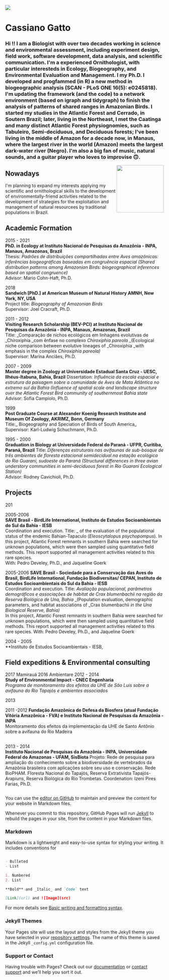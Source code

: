 <!--- theme: midnight_theme
title: Cassiano Gatto's homepage
description: Bookmark this to keep an eye on my project updates!
--->
<!---
<a href="https://lh3.googleusercontent.com/BnwMVrwEs2QavQr4xP2o-RqU1V7JnFRFM6GLrl29QNZA2b42NQBRGYCGBfLqVMlVfWDgLFyXmKzSYSSmmXfiCAHqx_J31NWA7Jl3k6NQYUTIjdMi8zwJ1SeKABr4TiQTQsdmKZzb6-s=w2400?source=screenshot.guru"> <img  src="https://lh3.googleusercontent.com/BnwMVrwEs2QavQr4xP2o-RqU1V7JnFRFM6GLrl29QNZA2b42NQBRGYCGBfLqVMlVfWDgLFyXmKzSYSSmmXfiCAHqx_J31NWA7Jl3k6NQYUTIjdMi8zwJ1SeKABr4TiQTQsdmKZzb6-s=w600-h315-p-k" /> </a>
--->

<a align="center"  href="https://lh3.googleusercontent.com/9-jz2b_uLvRmLu1OiFRuCNq0n5x2hIyf3yenqgpV4mjqAGS4bYtl5bFBiYQePXRO3YEP_TnRU2eNSd0LjwbfmljE7UizstbWXZoBgkpsBzKJ_jEfvYxFp7oJZQq7OhqsvnWdtmGL8wo=w2400?source=screenshot.guru"> <img src="https://lh3.googleusercontent.com/9-jz2b_uLvRmLu1OiFRuCNq0n5x2hIyf3yenqgpV4mjqAGS4bYtl5bFBiYQePXRO3YEP_TnRU2eNSd0LjwbfmljE7UizstbWXZoBgkpsBzKJ_jEfvYxFp7oJZQq7OhqsvnWdtmGL8wo=w600-h315-p-k" align="center" /> </a>
# Cassiano Gatto
### Hi !! I am a Biologist with over two decades working in science and environmental assessment, including experiment design, field work, software development, data analysis, and scientific communication. I'm a experienced Ornithologist, with particular interesteds in Ecology, Biogeography, and Environmental Evaluation and Management. I my Ph.D. I developed and progfammed (in R) a new method in biogeographic analysis (SCAN - PLoS ONE 16(5): e0245818). I'm updating the framework (and the code) to a network environment (based on igraph and tidygraph) to finish the analysis of patterns of shared ranges in Amazonian Birds. I started my studies in the Atlantic Forest and Cerrado, in Soutern Brazil; later, living in the Northeast, I met the Caatinga and many distinct Atlantic Forest physiognomies, such as Tabuleiro, Semi-deciduous, and Deciduous forests; I've been living in the middle of Amazon for a decade now, in Manaus, where the largest river in the world (Amazon) meets the largest dark-water river (Negro). I'm also a big fan of music, natural sounds, and a guitar player who loves to improvise 🙃.

<a align="right"  href="https://lh3.googleusercontent.com/Cgepa_hW4qIgH5E5FFAG0ELT5rRFS3N1k4xS5lvT4W4gRoQ3OrP0FwvuNOCRdEJJT-LL0mxKldQJUb-AoLBpBIY6X1EdnXN7IqhSUyGlg25lADIiKkRaoLOCZQ2Xv_ctvsu1YRIqBOY=w2400?source=screenshot.guru"> <img src="https://lh3.googleusercontent.com/Cgepa_hW4qIgH5E5FFAG0ELT5rRFS3N1k4xS5lvT4W4gRoQ3OrP0FwvuNOCRdEJJT-LL0mxKldQJUb-AoLBpBIY6X1EdnXN7IqhSUyGlg25lADIiKkRaoLOCZQ2Xv_ctvsu1YRIqBOY=w600-h315-p-k" align="right" width="150px" /> </a>

## Nowadays
I'm planning to expand my interests applying my scientific and ornithological skills to the development of environmentally-friend activities related to the development of strategies for the exploitation and management of natural resourcees by traditional populations in Brazil. 

## Academic Formation
  
2015 - 2021  
**PhD. in Ecology at Instituto Nacional de Pesquisas da Amazônia - INPA, Manaus, Amazonas, Brazil**  
Thesis: _Padrões de distribuições compartilhadas entre Aves amazônicas: inferências biogeográficas baseadas em congruência espacial_
_(Shared distribution patterns among Amazonian Birds: biogeographical inferences based on spatial congruence)_  
Advisor: Mario Cohn-Haft, Ph.D.  
  
2018  
**Sandwich [PhD.] at American Museum of Natural History  AMNH, New York, NY, USA**  
Project title: _Biogeography of Amazonian Birds_  
Supervisor: Joel Cracraft, Ph.D.    

2011 - 2012  
**Visiting Research Scholarship (BEV-PCI) at Instituto Nacional de Pesquisas da Amazônia - INPA, Manaus, Amazonas, Brazil**  
Title: _Comparação de nichos ecológicos em linhagens evolutivas de _Chiroxiphia _com ênfase no complexo _Chiroxiphia pareola_
_(Ecological niche comparison between evolutive lineages of _Chiroxiphia _with emphasis in the complex _Chiroxiphia pareola)_  
Supervisor: Marina Anciães, Ph.D.

2007 - 2009  
**Master degree in Zoology at Universidade Estadual Santa Cruz - UESC, Ilhéus-Itabuna, Bahia, Brazil**
Dissertation: _Influência da escala espacial e estrutura da paisagem sobre a comunidade de Aves de Mata Atlântica no extremo sul da Bahia_ _(Influence of spatial scale and landscape structure over the Atlantic Forest Bird community of southernmost Bahia state_  
Advisor: Sofia Campiolo, Ph.D.

1999  
**Post Graduate Course at Alexander Koenig Research Institute and Museum Of Zoology, AKRIMZ, Bonn, Germany**  
Title:_ Biogeography and Speciation of Birds of South America_  
Supervisor: Karl-Ludwig Schuchmann, Ph.D.  
  
1995 - 2000  
**Graduation in Biology at Universidade Federal do Paraná - UFPR, Curitiba, Paraná, Brazil**
Title: _Diferenças estruturais nas avifaunas de sub-bosque de três ambientes de floresta
estacional semidecidual na estação ecológica do Rio Guarani, sudoeste do Paraná_ _(Structural differences in three avian understory communities in semi-deciduous forest in Rio Guarani Ecological Station)_  
Advisor: Rodney Cavichioli, Ph.D.

## Projects
201

2005-2006  
**SAVE Brasil - BirdLife International, Instituto de Estudos Socioambientais do Sul da Bahia - IESB**  
Coordination and execution. Title: _ of the evaluation of the populational status of the endemic Bahian-Tapaculo (_Eleoscytalopus psychopompus_). In this project, Atlantic Forest remnants in southern Bahia were searched for unknown populations, which were then sampled using quantitative field methods. This report supported all management activities related to this rare species.  
With: Pedro Develey, Ph.D., and Jaqueline Goerk
  
2005-2006
**SAVE Brasil - Sociedade para a Conservação das Aves do Brasil, BirdLife International, Fundação Biodiversitas/ CEPAN, Instituto de Estudos Socioambientais do Sul da Bahia - IESB**  
Coordination and execution. Title: _Avaliação populacional, parâmetros demográficos e associações de habitat de Crax blumenbachii na região da Reserva Biológica de Una, Bahia_ _(Population evaluation, demographic parameters, and habitat associations of _Crax blumenbachii _in the Una Biological Reserve, Bahia)_  
In this project, Atlantic Forest remnants in southern Bahia were searched for unknown populations, which were then sampled using quantitative field methods. This report supported all management activities related to this rare species.
With: Pedro Develey, Ph.D., and Jaqueline Goerk

2004 - 2005  
**Instituto de Estudos Socioambientais - IESB, 

## Field expeditions & Environmental consulting
2017 Mamirauá
2016 Ambientare
2012 - 2014  
**Study of Environmental Impact - CNEC Engenharia**  
_Programa de monitoramento dos efeitos da UHE de São Luís sobre a avifauna do Rio Tapajós e ambientes associados_



2013  


2011 -2012
**Fundação Amazônica de Defesa da Biosfera (atual Fundação Vitória Amazônica - FVA) e Instituto Nacional de Pesquisas da Amazônia - INPA**  
Monitoramento dos efeitos da implementação da UHE de Santo Antônio sobre a avifauna do Rio Madeira

## 


2013 - 2014  
**Instituto Nacional de Pesquisas da Amazônia - INPA, Universidade Federal do Amazonas - UFAM, SisBiota**
Projeto: Rede de pesquisa para ampliação do conhecimento sobre a biodiversidade de vertebrados da Amazônia brasileira com aplicações
sobre seu uso e conservação. Rede BioPHAM. Floresta Nacional do Tapajós, Reserva Extrativista Tapajós-Arapiuns, Reserva Biológica do Rio Trombetas.
Coordenation: Izeni Pires Farias, Ph.D.  



```markdown

```








You can use the [editor on GitHub](https://github.com/cassianogatto/cassianogatto.github.io/edit/main/README.md) to maintain and preview the content for your website in Markdown files.

Whenever you commit to this repository, GitHub Pages will run [Jekyll](https://jekyllrb.com/) to rebuild the pages in your site, from the content in your Markdown files.

### Markdown

Markdown is a lightweight and easy-to-use syntax for styling your writing. It includes conventions for

```markdown

- Bulleted
- List

1. Numbered
2. List

**Bold** and _Italic_ and `Code` text

[Link](url) and ![Image](src)
```

For more details see [Basic writing and formatting syntax](https://docs.github.com/en/github/writing-on-github/getting-started-with-writing-and-formatting-on-github/basic-writing-and-formatting-syntax).

### Jekyll Themes

Your Pages site will use the layout and styles from the Jekyll theme you have selected in your [repository settings](https://github.com/cassianogatto/cassianogatto.github.io/settings/pages). The name of this theme is saved in the Jekyll `_config.yml` configuration file.

### Support or Contact

Having trouble with Pages? Check out our [documentation](https://docs.github.com/categories/github-pages-basics/) or [contact support](https://support.github.com/contact) and we’ll help you sort it out.
